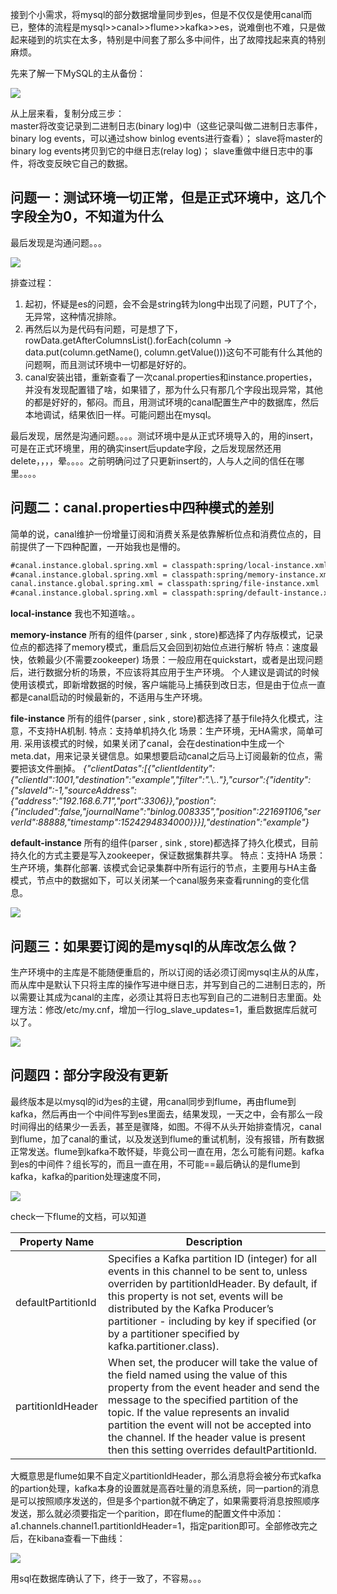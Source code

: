接到个小需求，将mysql的部分数据增量同步到es，但是不仅仅是使用canal而已，整体的流程是mysql>>canal>>flume>>kafka>>es，说难倒也不难，只是做起来碰到的坑实在太多，特别是中间套了那么多中间件，出了故障找起来真的特别麻烦。

先来了解一下MySQL的主从备份：


![](https://upyuncdn.wenzhihuai.com/20180421025107389573244.png)



从上层来看，复制分成三步：  
master将改变记录到二进制日志(binary log)中（这些记录叫做二进制日志事件，binary log events，可以通过show binlog events进行查看）；
slave将master的binary log events拷贝到它的中继日志(relay log)；
slave重做中继日志中的事件，将改变反映它自己的数据。


## 问题一：测试环境一切正常，但是正式环境中，这几个字段全为0，不知道为什么
最后发现是沟通问题。。。


![](http://image.wenzhihuai.com/images/2018042101385616022393.png)



排查过程：
1. 起初，怀疑是es的问题，会不会是string转为long中出现了问题，PUT了个，无异常，这种情况排除。
2. 再然后以为是代码有问题，可是想了下，rowData.getAfterColumnsList().forEach(column -> data.put(column.getName(), column.getValue()))这句不可能有什么其他的问题啊，而且测试环境中一切都是好好的。
3. canal安装出错，重新查看了一次canal.properties和instance.properties，并没有发现配置错了啥，如果错了，那为什么只有那几个字段出现异常，其他的都是好好的，郁闷。而且，用测试环境的canal配置生产中的数据库，然后本地调试，结果依旧一样。可能问题出在mysql。

最后发现，居然是沟通问题。。。。测试环境中是从正式环境导入的，用的insert，可是在正式环境里，用的确实insert后update字段，之后发现居然还用delete，，，，晕。。。。之前明确问过了只更新insert的，人与人之间的信任在哪里。。。。

## 问题二：canal.properties中四种模式的差别
简单的说，canal维护一份增量订阅和消费关系是依靠解析位点和消费位点的，目前提供了一下四种配置，一开始我也是懵的。
```html
#canal.instance.global.spring.xml = classpath:spring/local-instance.xml
#canal.instance.global.spring.xml = classpath:spring/memory-instance.xml
canal.instance.global.spring.xml = classpath:spring/file-instance.xml
#canal.instance.global.spring.xml = classpath:spring/default-instance.xml
```
**local-instance**
我也不知道啥。。

**memory-instance**
所有的组件(parser , sink , store)都选择了内存版模式，记录位点的都选择了memory模式，重启后又会回到初始位点进行解析
特点：速度最快，依赖最少(不需要zookeeper)
场景：一般应用在quickstart，或者是出现问题后，进行数据分析的场景，不应该将其应用于生产环境。
个人建议是调试的时候使用该模式，即新增数据的时候，客户端能马上捕获到改日志，但是由于位点一直都是canal启动的时候最新的，不适用与生产环境。

**file-instance**
所有的组件(parser , sink , store)都选择了基于file持久化模式，注意，不支持HA机制.
特点：支持单机持久化
场景：生产环境，无HA需求，简单可用.
采用该模式的时候，如果关闭了canal，会在destination中生成一个meta.dat，用来记录关键信息。如果想要启动canal之后马上订阅最新的位点，需要把该文件删掉。
*{"clientDatas":[{"clientIdentity":{"clientId":1001,"destination":"example","filter":".*\\..*"},"cursor":{"identity":{"slaveId":-1,"sourceAddress":{"address":"192.168.6.71","port":3306}},"postion":{"included":false,"journalName":"binlog.008335","position":221691106,"serverId":88888,"timestamp":1524294834000}}}],"destination":"example"}*

**default-instance**
所有的组件(parser , sink , store)都选择了持久化模式，目前持久化的方式主要是写入zookeeper，保证数据集群共享。
特点：支持HA
场景：生产环境，集群化部署.
该模式会记录集群中所有运行的节点，主要用与HA主备模式，节点中的数据如下，可以关闭某一个canal服务来查看running的变化信息。


![](https://upyuncdn.wenzhihuai.com/201804210425561692361189.png)



## 问题三：如果要订阅的是mysql的从库改怎么做？
生产环境中的主库是不能随便重启的，所以订阅的话必须订阅mysql主从的从库，而从库中是默认下只将主库的操作写进中继日志，并写到自己的二进制日志的，所以需要让其成为canal的主库，必须让其将日志也写到自己的二进制日志里面。处理方法：修改/etc/my.cnf，增加一行log_slave_updates=1，重启数据库后就可以了。



![](https://upyuncdn.wenzhihuai.com/201804210451321357023546.png)

## 问题四：部分字段没有更新
最终版本是以mysql的id为es的主键，用canal同步到flume，再由flume到kafka，然后再由一个中间件写到es里面去，结果发现，一天之中，会有那么一段时间得出的结果少一丢丢，甚至是骤降，如图。不得不从头开始排查情况，canal到flume，加了canal的重试，以及发送到flume的重试机制，没有报错，所有数据正常发送。flume到kafka不敢怀疑，毕竟公司一直在用，怎么可能有问题。kafka到es的中间件？组长写的，而且一直在用，不可能==最后确认的是flume到kafka，kafka的parition处理速度不同，



![](https://upyuncdn.wenzhihuai.com/20180428015132288764661.png)



check一下flume的文档，可以知道

| Property Name  |   Description|
| ------------ | ------------ |
| defaultPartitionId  |  Specifies a Kafka partition ID (integer) for all events in this channel to be sent to, unless overriden by partitionIdHeader. By default, if this property is not set, events will be distributed by the Kafka Producer’s partitioner - including by key if specified (or by a partitioner specified by kafka.partitioner.class). |
|partitionIdHeader|When set, the producer will take the value of the field named using the value of this property from the event header and send the message to the specified partition of the topic. If the value represents an invalid partition the event will not be accepted into the channel. If the header value is present then this setting overrides defaultPartitionId.|




大概意思是flume如果不自定义partitionIdHeader，那么消息将会被分布式kafka的partion处理，kafka本身的设置就是高吞吐量的消息系统，同一partion的消息是可以按照顺序发送的，但是多个partion就不确定了，如果需要将消息按照顺序发送，那么就必须要指定一个parition，即在flume的配置文件中添加：a1.channels.channel1.partitionIdHeader=1，指定parition即可。全部修改完之后，在kibana查看一下曲线：


![](http://image.wenzhihuai.com/images/201804290227121343830102.png)



用sql在数据库确认了下，终于一致了，不容易。。。